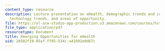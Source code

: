 ```yaml
---
content_type: resource
description: Lecture presentation on eHealth, demographic trends and cultural factors,
  technology trends, and areas of opportunity.
file: https://ol-ocw-studio-app-production.s3.amazonaws.com/courses/hst-921-information-technology-in-the-health-care-system-of-the-future-spring-2009/28502f1985afff95534ca41692e0d67c_MITHST_921S09_lec09_sroka.pdf
file_type: application/pdf
resourcetype: Document
title: Emerging Opportunities for eHealth
uid: 28502f19-85af-ff95-534c-a41692e0d67c
---
```

